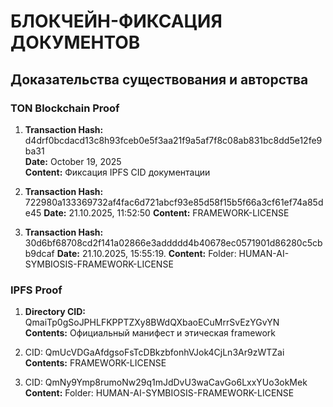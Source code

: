 # БЛОКЧЕЙН-ФИКСАЦИЯ ДОКУМЕНТОВ
## Доказательства существования и авторства

### TON Blockchain Proof
1. **Transaction Hash:** d4drf0bcdacd13c8h93fceb0e5f3aa21f9a5af7f8c08ab831bc8dd5e12fe9ba31  
**Date:** October 19, 2025  
**Content:** Фиксация IPFS CID документации

2. **Transaction Hash:**
722980a133369732af4fac6d721abcf93e85d58f15b5f66a3cf61ef74a85de45
**Date:** 21.10.2025, 11:52:50
**Content:** FRAMEWORK-LICENSE

3. **Transaction Hash:** 30d6bf68708cd2f141a02866e3addddd4b40678ec0571901d86280c5cbb9dcaf
**Date:** 21.10.2025, 15:55:19.
**Content:** Folder: HUMAN-AI-SYMBIOSIS-FRAMEWORK-LICENSE


### IPFS Proof
1. **Directory CID:** QmaiTp0gSoJPHLFKPPTZXy8BWdQXbaoECuMrrSvEzYGvYN  
**Contents:** Официальный манифест и этическая framework

2. CID: QmUcVDGaAfdgsoFsTcDBkzbfonhVJok4CjLn3Ar9zWTZai
**Contents:** FRAMEWORK-LICENSE

3. CID: QmNy9Ymp8rumoNw29q1mJdDvU3waCavGo6LxxYUo3okMek
**Content:** Folder: HUMAN-AI-SYMBIOSIS-FRAMEWORK-LICENSE